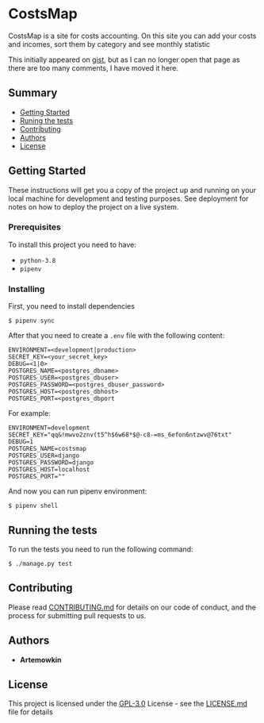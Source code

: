 # CostsMap

CostsMap is a site for costs accounting. On this site you can add your
costs and incomes, sort them by category and see monthly statistic

This initially appeared on
[gist](https://gist.github.com/PurpleBooth/109311bb0361f32d87a2), but as
I can no longer open that page as there are too many comments, I have
moved it here.

## Summary

  - [Getting Started](#getting-started)
  - [Runing the tests](#running-the-tests)
  - [Contributing](#contributing)
  - [Authors](#authors)
  - [License](#license)

## Getting Started

These instructions will get you a copy of the project up and running on
your local machine for development and testing purposes. See deployment
for notes on how to deploy the project on a live system.

### Prerequisites

To install this project you need to have:

* `python-3.8`
* `pipenv`

### Installing

First, you need to install dependencies

```
$ pipenv sync
```

After that you need to create a `.env` file with the following content:

```
ENVIRONMENT=<development|production>
SECRET_KEY=<your_secret_key>
DEBUG=<1|0>
POSTGRES_NAME=<postgres_dbname>
POSTGRES_USER=<postgres_dbuser>
POSTGRES_PASSWORD=<postgres_dbuser_password>
POSTGRES_HOST=<postgres_dbhost>
POSTGRES_PORT=<postgres_dbport
```

For example:

```
ENVIRONMENT=development
SECRET_KEY="qq&!mwvo2znv(t5^h$6w68*$@-c8-=ms_6efon6ntzwv@76txt"
DEBUG=1
POSTGRES_NAME=costsmap
POSTGRES_USER=django
POSTGRES_PASSWORD=django
POSTGRES_HOST=localhost
POSTGRES_PORT=""
```

And now you can run pipenv environment:

```
$ pipenv shell
```

## Running the tests

To run the tests you need to run the following command:

```
$ ./manage.py test
```

## Contributing

Please read [CONTRIBUTING.md](CONTRIBUTING.md) for details on our code
of conduct, and the process for submitting pull requests to us.

## Authors

* **Artemowkin**

## License

This project is licensed under the [GPL-3.0](LICENSE.md) License - see
the [LICENSE.md](LICENSE.md) file for details

